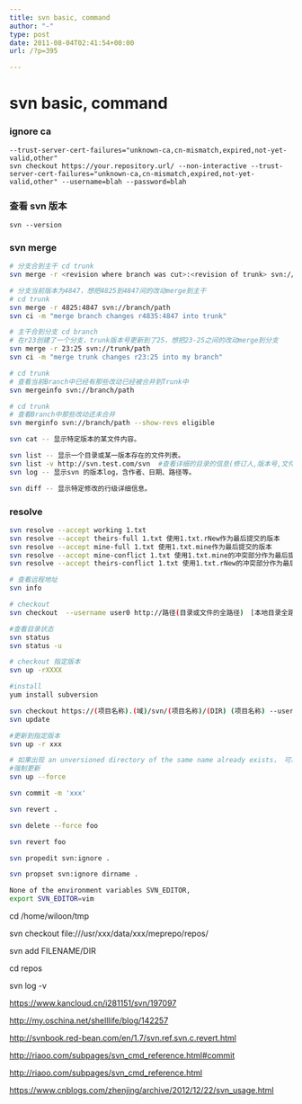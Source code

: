 ```yaml
---
title: svn basic, command
author: "-"
type: post
date: 2011-08-04T02:41:54+00:00
url: /?p=395

---
```

# svn basic, command
### ignore ca
    --trust-server-cert-failures="unknown-ca,cn-mismatch,expired,not-yet-valid,other"
    svn checkout https://your.repository.url/ --non-interactive --trust-server-cert-failures="unknown-ca,cn-mismatch,expired,not-yet-valid,other" --username=blah --password=blah
    
### 查看 svn 版本
    svn --version

### svn merge

```bash
# 分支合到主干 cd trunk
svn merge -r <revision where branch was cut>:<revision of trunk> svn://branch/path

# 分支当前版本为4847，想把4825到4847间的改动merge到主干
# cd trunk
svn merge -r 4825:4847 svn://branch/path
svn ci -m "merge branch changes r4835:4847 into trunk"

# 主干合到分支 cd branch
# 在r23创建了一个分支，trunk版本号更新到了25，想把23-25之间的改动merge到分支
svn merge -r 23:25 svn://trunk/path
svn ci -m "merge trunk changes r23:25 into my branch"

# cd trunk
# 查看当前Branch中已经有那些改动已经被合并到Trunk中
svn mergeinfo svn://branch/path

# cd trunk
# 查看Branch中那些改动还未合并
svn merginfo svn://branch/path --show-revs eligible
```

```bash
svn cat -- 显示特定版本的某文件内容。

svn list -- 显示一个目录或某一版本存在的文件列表。
svn list -v http://svn.test.com/svn  #查看详细的目录的信息(修订人,版本号,文件大小等)。
svn log -- 显示svn 的版本log，含作者、日期、路径等。

svn diff -- 显示特定修改的行级详细信息。
```

### resolve

```bash
svn resolve --accept working 1.txt
svn resolve --accept theirs-full 1.txt 使用1.txt.rNew作为最后提交的版本
svn resolve --accept mine-full 1.txt 使用1.txt.mine作为最后提交的版本
svn resolve --accept mine-conflict 1.txt 使用1.txt.mine的冲突部分作为最后提交的版本
svn resolve --accept theirs-conflict 1.txt 使用1.txt.rNew的冲突部分作为最后提交的版本
```

```bash
# 查看远程地址
svn info

# checkout
svn checkout  --username user0 http://路径(目录或文件的全路径)　[本地目录全路径]

#查看目录状态
svn status
svn status -u

# checkout 指定版本
svn up -rXXXX

#install
yum install subversion

svn checkout https://(项目名称).(域)/svn/(项目名称)/(DIR) (项目名称) --username [在此处输入用户名]
svn update

#更新到指定版本
svn up -r xxx

# 如果出现 an unversioned directory of the same name already exists， 可以使用强制更新
#强制更新
svn up --force

svn commit -m 'xxx'

svn revert .

svn delete --force foo

svn revert foo

svn propedit svn:ignore .

svn propset svn:ignore dirname .

None of the environment variables SVN_EDITOR,
export SVN_EDITOR=vim
```

cd /home/wiloon/tmp
  
svn checkout file:///usr/xxx/data/xxx/meprepo/repos/

svn add FILENAME/DIR
  
cd repos
  
svn log -v

https://www.kancloud.cn/i281151/svn/197097
  
http://my.oschina.net/shelllife/blog/142257
  
http://svnbook.red-bean.com/en/1.7/svn.ref.svn.c.revert.html
  
http://riaoo.com/subpages/svn_cmd_reference.html#commit
  
http://riaoo.com/subpages/svn_cmd_reference.html
  
https://www.cnblogs.com/zhenjing/archive/2012/12/22/svn_usage.html